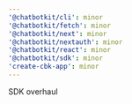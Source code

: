 ```yaml
---
'@chatbotkit/cli': minor
'@chatbotkit/fetch': minor
'@chatbotkit/next': minor
'@chatbotkit/nextauth': minor
'@chatbotkit/react': minor
'@chatbotkit/sdk': minor
'create-cbk-app': minor
---
```


SDK overhaul
